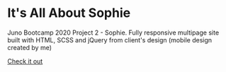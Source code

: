 # It's All About Sophie
Juno Bootcamp 2020 Project 2 - Sophie. Fully responsive multipage site built with HTML, SCSS and jQuery from client's design (mobile design created by me)

[Check it out](https://olcatsy.github.io/sophie-psd-conversion/)
